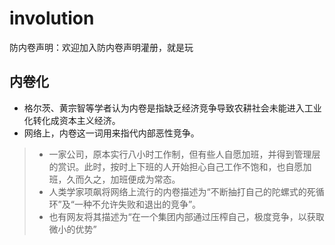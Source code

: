 # involution
防内卷声明：欢迎加入防内卷声明灌册，就是玩

## 内卷化
* 格尔茨、黄宗智等学者认为内卷是指缺乏经济竞争导致农耕社会未能进入工业化转化成资本主义经济。
* 网络上，内卷这一词用来指代内部恶性竞争。
> * 一家公司，原本实行八小时工作制，但有些人自愿加班，并得到管理层的赏识。此时，按时上下班的人开始担心自己工作不饱和，也自愿加班，久而久之，加班便成为常态。
> * 人类学家项飙将网络上流行的内卷描述为“不断抽打自己的陀螺式的死循环”及“一种不允许失败和退出的竞争”。
> * 也有网友将其描述为“在一个集团内部通过压榨自己，极度竞争，以获取微小的优势”
